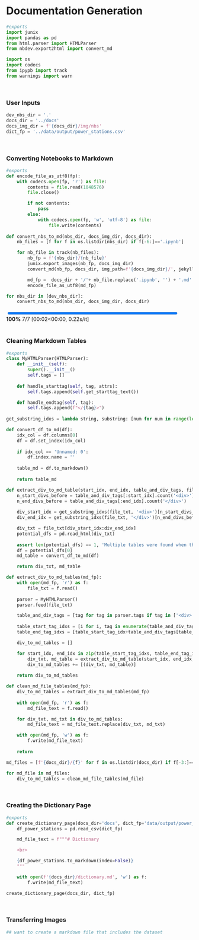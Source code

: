 # Documentation Generation



```python
#exports
import junix
import pandas as pd
from html.parser import HTMLParser
from nbdev.export2html import convert_md

import os
import codecs
from ipypb import track
from warnings import warn
```

<br>

### User Inputs

```python
dev_nbs_dir = '.'
docs_dir = '../docs'
docs_img_dir = f'{docs_dir}/img/nbs'
dict_fp = '../data/output/power_stations.csv'
```

<br>

### Converting Notebooks to Markdown

```python
#exports
def encode_file_as_utf8(fp):
    with codecs.open(fp, 'r') as file:
        contents = file.read(1048576)
        file.close()

        if not contents:
            pass
        else:
            with codecs.open(fp, 'w', 'utf-8') as file:
                file.write(contents)
            
def convert_nbs_to_md(nbs_dir, docs_img_dir, docs_dir):
    nb_files = [f for f in os.listdir(nbs_dir) if f[-6:]=='.ipynb']

    for nb_file in track(nb_files):
        nb_fp = f'{nbs_dir}/{nb_file}'
        junix.export_images(nb_fp, docs_img_dir)
        convert_md(nb_fp, docs_dir, img_path=f'{docs_img_dir}/', jekyll=False)

        md_fp =  docs_dir + '/'+ nb_file.replace('.ipynb', '') + '.md'
        encode_file_as_utf8(md_fp)
```

```python
for nbs_dir in [dev_nbs_dir]:
    convert_nbs_to_md(nbs_dir, docs_img_dir, docs_dir)
```


<div><span class="Text-label" style="display:inline-block; overflow:hidden; white-space:nowrap; text-overflow:ellipsis; min-width:0; max-width:15ex; vertical-align:middle; text-align:right"></span>
<progress style="width:60ex" max="7" value="7" class="Progress-main"/></progress>
<span class="Progress-label"><strong>100%</strong></span>
<span class="Iteration-label">7/7</span>
<span class="Time-label">[00:02<00:00, 0.22s/it]</span></div>


<br>

### Cleaning Markdown Tables

```python
#exports
class MyHTMLParser(HTMLParser):
    def __init__(self):
        super().__init__()
        self.tags = []
    
    def handle_starttag(self, tag, attrs):
        self.tags.append(self.get_starttag_text())

    def handle_endtag(self, tag):
        self.tags.append(f"</{tag}>")
        
get_substring_idxs = lambda string, substring: [num for num in range(len(string)-len(substring)+1) if string[num:num+len(substring)]==substring]

def convert_df_to_md(df):
    idx_col = df.columns[0]
    df = df.set_index(idx_col)
    
    if idx_col == 'Unnamed: 0':
        df.index.name = ''
    
    table_md = df.to_markdown()
    
    return table_md

def extract_div_to_md_table(start_idx, end_idx, table_and_div_tags, file_txt):
    n_start_divs_before = table_and_div_tags[:start_idx].count('<div>')
    n_end_divs_before = table_and_div_tags[:end_idx].count('</div>')
    
    div_start_idx = get_substring_idxs(file_txt, '<div>')[n_start_divs_before-1]
    div_end_idx = get_substring_idxs(file_txt, '</div>')[n_end_divs_before]

    div_txt = file_txt[div_start_idx:div_end_idx]
    potential_dfs = pd.read_html(div_txt)
    
    assert len(potential_dfs) == 1, 'Multiple tables were found when there should be only one'
    df = potential_dfs[0]
    md_table = convert_df_to_md(df)

    return div_txt, md_table

def extract_div_to_md_tables(md_fp):
    with open(md_fp, 'r') as f:
        file_txt = f.read()
        
    parser = MyHTMLParser()
    parser.feed(file_txt)

    table_and_div_tags = [tag for tag in parser.tags if tag in ['<div>', '</div>', '<table border="1" class="dataframe">', '</table>']]
    
    table_start_tag_idxs = [i for i, tag in enumerate(table_and_div_tags) if tag=='<table border="1" class="dataframe">']
    table_end_tag_idxs = [table_start_tag_idx+table_and_div_tags[table_start_tag_idx:].index('</table>') for table_start_tag_idx in table_start_tag_idxs]

    div_to_md_tables = []

    for start_idx, end_idx in zip(table_start_tag_idxs, table_end_tag_idxs):
        div_txt, md_table = extract_div_to_md_table(start_idx, end_idx, table_and_div_tags, file_txt)
        div_to_md_tables += [(div_txt, md_table)]
        
    return div_to_md_tables

def clean_md_file_tables(md_fp):
    div_to_md_tables = extract_div_to_md_tables(md_fp)
    
    with open(md_fp, 'r') as f:
        md_file_text = f.read()

    for div_txt, md_txt in div_to_md_tables:
        md_file_text = md_file_text.replace(div_txt, md_txt)

    with open(md_fp, 'w') as f:
        f.write(md_file_text)
        
    return
```

```python
md_files = [f'{docs_dir}/{f}' for f in os.listdir(docs_dir) if f[-3:]=='.md' if f!='00-documentation.md']

for md_file in md_files:
    div_to_md_tables = clean_md_file_tables(md_file)
```

<br>

### Creating the Dictionary Page

```python
#exports
def create_dictionary_page(docs_dir='docs', dict_fp='data/output/power_stations.csv'):
    df_power_stations = pd.read_csv(dict_fp)

    md_file_text = f"""# Dictionary

    <br>

    {df_power_stations.to_markdown(index=False)}
    """

    with open(f'{docs_dir}/dictionary.md', 'w') as f:
        f.write(md_file_text)
```

```python
create_dictionary_page(docs_dir, dict_fp)
```

<br>

### Transferring Images

```python
## want to create a markdown file that includes the dataset
```
